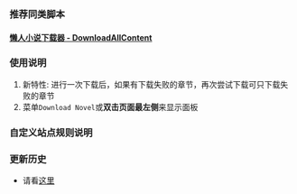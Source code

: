 ### 推荐同类脚本

#### [懒人小说下载器 - DownloadAllContent](https://greasyfork.org/zh-CN/scripts/25068)

### 使用说明

1. 新特性: 进行一次下载后，如果有下载失败的章节，再次尝试下载可只下载失败的章节
2. 菜单```Download Novel```或**双击页面最左侧**来显示面板

### 自定义站点规则说明


### 更新历史

* 请看[这里](https://github.com/dodying/UserJs/commits/master/novel/novelDownloader/novelDownloader3.user.js)
